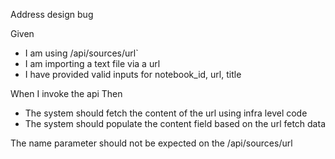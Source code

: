 Address design bug

Given
- I am using /api/sources/url`
- I am importing a text file via  a url
- I have provided valid inputs for notebook_id, url, title

When I invoke the api
Then 
- The system should fetch the content of the  url using infra level code
- The system should populate the content field based on the url fetch data

The name parameter should not be expected on  the  /api/sources/url

